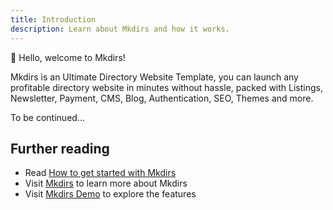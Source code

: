 ```yaml
---
title: Introduction
description: Learn about Mkdirs and how it works.
---
```


👋 Hello, welcome to Mkdirs!

Mkdirs is an Ultimate Directory Website Template, you can launch any profitable directory website in minutes without hassle, packed with Listings, Newsletter, Payment, CMS, Blog, Authentication, SEO, Themes and more.

To be continued...

## Further reading

- Read [How to get started with Mkdirs](/installation/)
- Visit [Mkdirs](https://mkdirs.com) to learn more about Mkdirs
- Visit [Mkdirs Demo](https://demo.mkdirs.com) to explore the features

